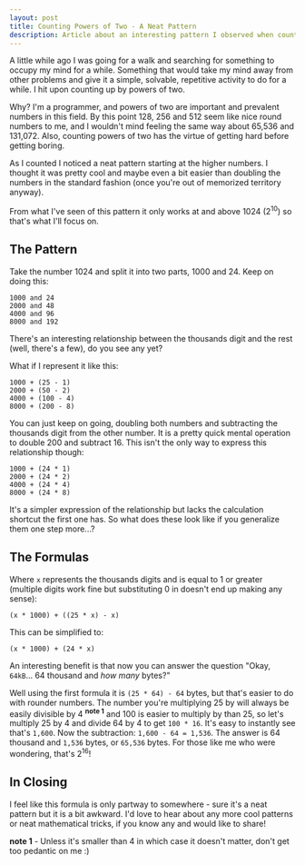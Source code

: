 ```yaml
---
layout: post
title: Counting Powers of Two - A Neat Pattern
description: Article about an interesting pattern I observed when counting higher powers of two.
---
```


A little while ago I was going for a walk and searching for something to occupy
my mind for a while. Something that would take my mind away from other problems
and give it a simple, solvable, repetitive activity to do for a while. I hit
upon counting up by powers of two.

Why? I'm a programmer, and powers of two are important and prevalent numbers in
this field. By this point 128, 256 and 512 seem like nice round numbers to me,
and I wouldn't mind feeling the same way about 65,536 and 131,072. Also,
counting powers of two has the virtue of getting hard before getting boring.

As I counted I noticed a neat pattern starting at the higher numbers.  I thought
it was pretty cool and  maybe even a bit easier than
doubling the numbers in the standard fashion (once you're out of memorized
territory anyway).

From what I've seen of this pattern it only works at and above 1024 
(2<sup>10</sup>) so
that's what I'll focus on.

The Pattern
---

Take the number 1024 and split it into two parts, 1000 and 24. Keep on doing this:

    1000 and 24
    2000 and 48
    4000 and 96
    8000 and 192

There's an interesting relationship between the thousands digit and the rest
(well, there's a few), do you see any yet?

What if I represent it like this:

    1000 + (25 - 1)
    2000 + (50 - 2)
    4000 + (100 - 4)
    8000 + (200 - 8)

You can just keep on going, doubling both numbers and subtracting the thousands
digit from the other number. It is a pretty quick mental operation to double 200
and subtract 16. This isn't the only way to express this relationship though:

    1000 + (24 * 1)
    2000 + (24 * 2)
    4000 + (24 * 4)
    8000 + (24 * 8)

It's a simpler expression of the relationship but lacks the calculation shortcut
the first one has. So what does these look like if you generalize them one step more...?

The Formulas
---

Where `x` represents the thousands digits and is equal to 1 or greater (multiple
digits work fine but substituting 0 in doesn't end up making any sense):

    (x * 1000) + ((25 * x) - x)

This can be simplified to:

    (x * 1000) + (24 * x)

An interesting benefit is that now you can answer the question "Okay, `64kB`... 64 thousand
and _how many_ bytes?" 

Well using the first formula it is `(25 * 64) - 64` bytes, but that's easier to do
with rounder numbers. The number you're multiplying 25 by will always be easily
divisible by 4 <sup><strong>note 1</strong></sup> and 100 is easier to multiply by than 25, so let's multiply 25
by 4 and divide 64 by 4 to get `100 * 16`.  It's easy to instantly see that's `1,600`.
Now the subtraction: `1,600 - 64 = 1,536`. The answer is 64 thousand and `1,536`
bytes, or `65,536` bytes.  For those like me who were wondering, that's
2<sup>16</sup>!

In Closing
---

I feel like this formula is only partway to somewhere - sure it's a neat pattern but
it is a bit awkward. I'd love to hear about any more cool patterns or neat
mathematical tricks, if you know any and would like to share!

<p><strong>note 1</strong> - Unless it's smaller than 4 in which case it doesn't matter, don't get too pedantic on me :)</p>
